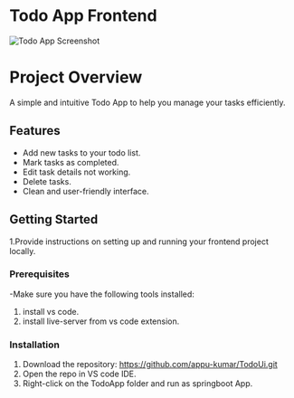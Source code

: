 # Todo App Frontend

![Todo App Screenshot](https://drive.google.com/file/d/1XldlpbRMrZ5315CIipPjhWd6Dco0z8ny/view?usp=sharing)

# Project Overview
A simple and intuitive Todo App to help you manage your tasks efficiently.

## Features

- Add new tasks to your todo list.
- Mark tasks as completed.
- Edit task details not working.
- Delete tasks.
- Clean and user-friendly interface.

## Getting Started
 1.Provide instructions on setting up and running your frontend project locally.
### Prerequisites

-Make sure you have the following tools installed:
1. install vs code.
2. install live-server from vs code extension.

### Installation
1. Download the repository: https://github.com/appu-kumar/TodoUi.git
2. Open the repo in VS code IDE.
3. Right-click on the TodoApp folder and run as springboot App.


